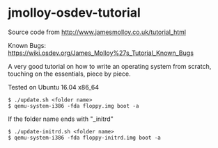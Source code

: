 # jmolloy-osdev-tutorial
Source code from http://www.jamesmolloy.co.uk/tutorial_html

Known Bugs: https://wiki.osdev.org/James_Molloy%27s_Tutorial_Known_Bugs

A very good tutorial on how to write an operating system from 
scratch, touching on the essentials, piece by piece.

Tested on Ubuntu 16.04 x86_64


```
$ ./update.sh <folder name>
$ qemu-system-i386 -fda floppy.img boot -a
```

If the folder name ends with "_initrd"
```
$ ./update-initrd.sh <folder name>
$ qemu-system-i386 -fda floppy-initrd.img boot -a
```

